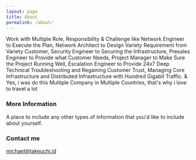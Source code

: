 ```yaml
---
layout: page
title: About
permalink: /about/
---
```


Work with Multiple Role, Responsibility & Challenge like Network Engineer to Execute the Plan, Network Architect to Design Variety Requirement from Variety Customer, Security Engineer to Securing the Infrastructure, Presales Engineer to Provide what Customer Needs, Project Manager to Make Sure the Project Running Well, Escalation Engineer to Provide 24x7 Deep Technical Troubleshooting and Regaining Customer Trust, Managing Core Infrastructure and Distributed Infrastructure with Hundred Gigabit Traffic.
& Yes, i was do this Multiple Company in Multiple Countries, that's why i love to travel a lot

### More Information

A place to include any other types of information that you'd like to include about yourself.

### Contact me

[michael@takeuchi.id](mailto:michael@takeuchi.id)
